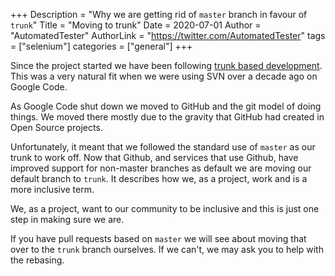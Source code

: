 +++
Description = "Why we are getting rid of `master` branch in favour of `trunk`"
Title = "Moving to trunk"
Date = 2020-07-01
Author = "AutomatedTester"
AuthorLink = "https://twitter.com/AutomatedTester"
tags = ["selenium"]
categories = ["general"]
+++

Since the project started we have been following [trunk based development](https://trunkbaseddevelopment.com/). This was a very natural fit when we were using SVN over a decade ago on Google Code.

As Google Code shut down we moved to GitHub and the git model of doing things. We moved there mostly due to the gravity that GitHub had created in Open Source projects.

Unfortunately, it meant that we followed the standard use of `master` as our trunk to work off. Now that Github, and services that use Github, have improved support for non-master branches as default we are moving our default branch to `trunk`. It describes how we, as a project, work and is a more inclusive term.

We, as a project, want to our community to be inclusive and this is just one step in making sure we are.

If you have pull requests based on `master` we will see about moving that over to the `trunk` branch ourselves. If we can't, we may ask you to help with the rebasing.